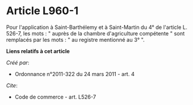 # Article L960-1

Pour l'application à Saint-Barthélemy et à Saint-Martin du 4° de l'article L. 526-7, les mots : " auprès de la chambre
d'agriculture compétente " sont remplacés par les mots : " au registre mentionné au 3° ".

**Liens relatifs à cet article**

_Créé par_:

  - Ordonnance n°2011-322 du 24 mars 2011 - art. 4

_Cite_:

  - Code de commerce - art. L526-7

